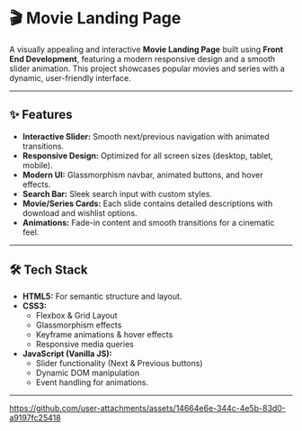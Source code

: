 # 🎬 Movie Landing Page

A visually appealing and interactive **Movie Landing Page** built using **Front End Development**, featuring a modern responsive design and a smooth slider animation. This project showcases popular movies and series with a dynamic, user-friendly interface.

---

## ✨ **Features**
- **Interactive Slider:** Smooth next/previous navigation with animated transitions.
- **Responsive Design:** Optimized for all screen sizes (desktop, tablet, mobile).
- **Modern UI:** Glassmorphism navbar, animated buttons, and hover effects.
- **Search Bar:** Sleek search input with custom styles.
- **Movie/Series Cards:** Each slide contains detailed descriptions with download and wishlist options.
- **Animations:** Fade-in content and smooth transitions for a cinematic feel.

---

## 🛠 **Tech Stack**
- **HTML5:** For semantic structure and layout.
- **CSS3:**  
  - Flexbox & Grid Layout  
  - Glassmorphism effects  
  - Keyframe animations & hover effects  
  - Responsive media queries
- **JavaScript (Vanilla JS):**  
  - Slider functionality (Next & Previous buttons)
  - Dynamic DOM manipulation
  - Event handling for animations.

---


https://github.com/user-attachments/assets/14664e6e-344c-4e5b-83d0-a9197fc25418

